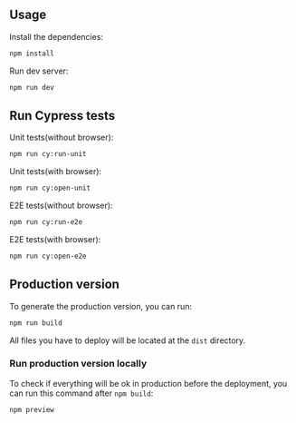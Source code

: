 ## Usage

Install the dependencies:

```sh
npm install
```

Run dev server:

```sh
npm run dev
```

## Run Cypress tests

Unit tests(without browser):

```sh
npm run cy:run-unit
```

Unit tests(with browser):

```sh
npm run cy:open-unit
```

E2E tests(without browser):

```sh
npm run cy:run-e2e
```

E2E tests(with browser):

```sh
npm run cy:open-e2e
```

## Production version

To generate the production version, you can run:

```sh
npm run build
```

All files you have to deploy will be located at the `dist` directory.

### Run production version locally

To check if everything will be ok in production before the deployment, you can run this command after `npm build`:

```sh
npm preview
```
